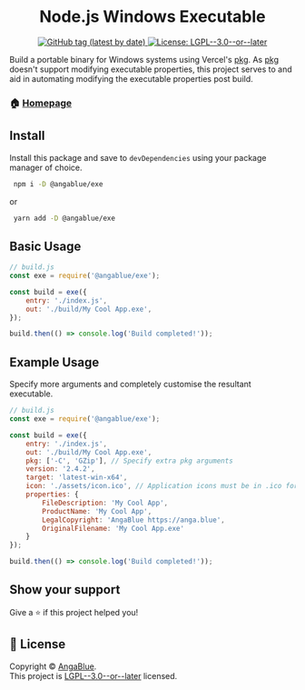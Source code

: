 <h1 align="center">Node.js Windows Executable</h1>
<p align="center">
    <a href="https://github.com/AngaBlue/exe/packages/1108141" target="_blank">
  <img alt="GitHub tag (latest by date)" src="https://img.shields.io/github/v/tag/AngaBlue/exe?label=Version">
  </a>
  <a href="https://github.com/AngaBlue/exe/blob/master/LICENSE" target="_blank">
    <img alt="License: LGPL--3.0--or--later" src="https://img.shields.io/github/license/AngaBlue/exe?color=green" />
  </a>
</p>

Build a portable binary for Windows systems using Vercel's [pkg](https://www.npmjs.com/package/pkg).  As [pkg](https://www.npmjs.com/package/pkg) doesn't support modifying executable properties, this project serves to and aid in automating modifying the executable properties post build.

### 🏠 [Homepage](https://github.com/AngaBlue/exe)

## Install

Install this package and save to `devDependencies` using your package manager of choice.
```sh
 npm i -D @angablue/exe
```
or
```sh
 yarn add -D @angablue/exe
```
## Basic Usage
```js
// build.js
const exe = require('@angablue/exe');

const build = exe({
    entry: './index.js',
    out: './build/My Cool App.exe',
});

build.then(() => console.log('Build completed!'));
```

## Example Usage
Specify more arguments and completely customise the resultant executable.
```js
// build.js
const exe = require('@angablue/exe');

const build = exe({
    entry: './index.js',
    out: './build/My Cool App.exe',
    pkg: ['-C', 'GZip'], // Specify extra pkg arguments
    version: '2.4.2',
    target: 'latest-win-x64',
    icon: './assets/icon.ico', // Application icons must be in .ico format
    properties: {
        FileDescription: 'My Cool App',
        ProductName: 'My Cool App',
        LegalCopyright: 'AngaBlue https://anga.blue',
        OriginalFilename: 'My Cool App.exe'
    }
});

build.then(() => console.log('Build completed!'));
```
## Show your support

Give a ⭐️ if this project helped you!

## 📝 License

Copyright © [AngaBlue](https://github.com/AngaBlue).<br />
This project is [LGPL--3.0--or--later](https://github.com/AngaBlue/exe/blob/master/LICENSE) licensed.
